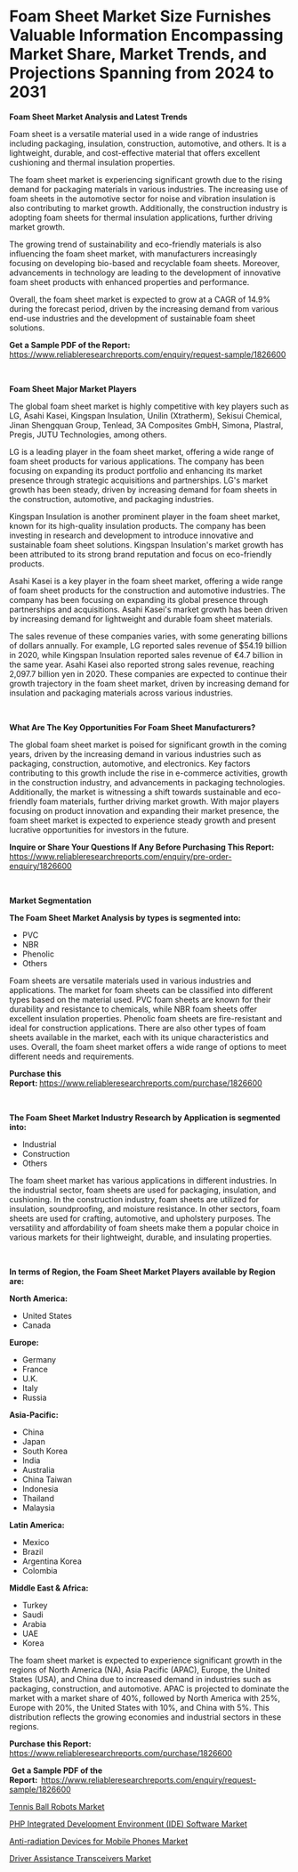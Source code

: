 <p><h1>Foam Sheet Market Size Furnishes Valuable Information Encompassing Market Share, Market Trends, and Projections Spanning from 2024 to 2031</h1></p><p><strong>Foam Sheet Market Analysis and Latest Trends</strong></p>
<p><p>Foam sheet is a versatile material used in a wide range of industries including packaging, insulation, construction, automotive, and others. It is a lightweight, durable, and cost-effective material that offers excellent cushioning and thermal insulation properties.</p><p>The foam sheet market is experiencing significant growth due to the rising demand for packaging materials in various industries. The increasing use of foam sheets in the automotive sector for noise and vibration insulation is also contributing to market growth. Additionally, the construction industry is adopting foam sheets for thermal insulation applications, further driving market growth.</p><p>The growing trend of sustainability and eco-friendly materials is also influencing the foam sheet market, with manufacturers increasingly focusing on developing bio-based and recyclable foam sheets. Moreover, advancements in technology are leading to the development of innovative foam sheet products with enhanced properties and performance.</p><p>Overall, the foam sheet market is expected to grow at a CAGR of 14.9% during the forecast period, driven by the increasing demand from various end-use industries and the development of sustainable foam sheet solutions.</p></p>
<p><strong>Get a Sample PDF of the Report:&nbsp;</strong> <a href="https://www.reliableresearchreports.com/enquiry/request-sample/1826600">https://www.reliableresearchreports.com/enquiry/request-sample/1826600</a></p>
<p>&nbsp;</p>
<p><strong>Foam Sheet Major Market Players</strong></p>
<p><p>The global foam sheet market is highly competitive with key players such as LG, Asahi Kasei, Kingspan Insulation, Unilin (Xtratherm), Sekisui Chemical, Jinan Shengquan Group, Tenlead, 3A Composites GmbH, Simona, Plastral, Pregis, JUTU Technologies, among others.</p><p>LG is a leading player in the foam sheet market, offering a wide range of foam sheet products for various applications. The company has been focusing on expanding its product portfolio and enhancing its market presence through strategic acquisitions and partnerships. LG's market growth has been steady, driven by increasing demand for foam sheets in the construction, automotive, and packaging industries.</p><p>Kingspan Insulation is another prominent player in the foam sheet market, known for its high-quality insulation products. The company has been investing in research and development to introduce innovative and sustainable foam sheet solutions. Kingspan Insulation's market growth has been attributed to its strong brand reputation and focus on eco-friendly products.</p><p>Asahi Kasei is a key player in the foam sheet market, offering a wide range of foam sheet products for the construction and automotive industries. The company has been focusing on expanding its global presence through partnerships and acquisitions. Asahi Kasei's market growth has been driven by increasing demand for lightweight and durable foam sheet materials.</p><p>The sales revenue of these companies varies, with some generating billions of dollars annually. For example, LG reported sales revenue of $54.19 billion in 2020, while Kingspan Insulation reported sales revenue of €4.7 billion in the same year. Asahi Kasei also reported strong sales revenue, reaching 2,097.7 billion yen in 2020. These companies are expected to continue their growth trajectory in the foam sheet market, driven by increasing demand for insulation and packaging materials across various industries.</p></p>
<p>&nbsp;</p>
<p><strong>What Are The Key Opportunities For Foam Sheet Manufacturers?</strong></p>
<p><p>The global foam sheet market is poised for significant growth in the coming years, driven by the increasing demand in various industries such as packaging, construction, automotive, and electronics. Key factors contributing to this growth include the rise in e-commerce activities, growth in the construction industry, and advancements in packaging technologies. Additionally, the market is witnessing a shift towards sustainable and eco-friendly foam materials, further driving market growth. With major players focusing on product innovation and expanding their market presence, the foam sheet market is expected to experience steady growth and present lucrative opportunities for investors in the future.</p></p>
<p><strong>Inquire or Share Your Questions If Any Before Purchasing This Report:</strong> <a href="https://www.reliableresearchreports.com/enquiry/pre-order-enquiry/1826600">https://www.reliableresearchreports.com/enquiry/pre-order-enquiry/1826600</a></p>
<p>&nbsp;</p>
<p><strong>Market Segmentation</strong></p>
<p><strong>The Foam Sheet Market Analysis by types is segmented into:</strong></p>
<p><ul><li>PVC</li><li>NBR</li><li>Phenolic</li><li>Others</li></ul></p>
<p><p>Foam sheets are versatile materials used in various industries and applications. The market for foam sheets can be classified into different types based on the material used. PVC foam sheets are known for their durability and resistance to chemicals, while NBR foam sheets offer excellent insulation properties. Phenolic foam sheets are fire-resistant and ideal for construction applications. There are also other types of foam sheets available in the market, each with its unique characteristics and uses. Overall, the foam sheet market offers a wide range of options to meet different needs and requirements.</p></p>
<p><strong>Purchase this Report:&nbsp;</strong><a href="https://www.reliableresearchreports.com/purchase/1826600">https://www.reliableresearchreports.com/purchase/1826600</a></p>
<p>&nbsp;</p>
<p><strong>The Foam Sheet Market Industry Research by Application is segmented into:</strong></p>
<p><ul><li>Industrial</li><li>Construction</li><li>Others</li></ul></p>
<p><p>The foam sheet market has various applications in different industries. In the industrial sector, foam sheets are used for packaging, insulation, and cushioning. In the construction industry, foam sheets are utilized for insulation, soundproofing, and moisture resistance. In other sectors, foam sheets are used for crafting, automotive, and upholstery purposes. The versatility and affordability of foam sheets make them a popular choice in various markets for their lightweight, durable, and insulating properties.</p></p>
<p>&nbsp;</p>
<p><strong>In terms of Region, the Foam Sheet Market Players available by Region are:</strong></p>
<p>
    <p> <strong> North America: </strong>
        <ul>
            <li>United States</li>
            <li>Canada</li>
        </ul>
        </p> 
    <p> <strong> Europe: </strong>
        <ul>
            <li>Germany</li>
            <li>France</li>
            <li>U.K.</li>
            <li>Italy</li>
            <li>Russia</li>
        </ul>
        </p> 
    <p> <strong> Asia-Pacific: </strong>
        <ul>
            <li>China</li>
            <li>Japan</li>
            <li>South Korea</li>
            <li>India</li>
            <li>Australia</li>
            <li>China Taiwan</li>
            <li>Indonesia</li>
            <li>Thailand</li>
            <li>Malaysia</li>
        </ul>
        </p> 
    <p> <strong> Latin America: </strong>
        <ul>
            <li>Mexico</li>
            <li>Brazil</li>
            <li>Argentina Korea</li>
            <li>Colombia</li>
        </ul>
        </p> 
    <p> <strong> Middle East & Africa: </strong>
        <ul>
            <li>Turkey</li>
            <li>Saudi</li>
            <li>Arabia</li>
            <li>UAE</li>
            <li>Korea</li>
        </ul>
    </p>
    </p>
<p><p>The foam sheet market is expected to experience significant growth in the regions of North America (NA), Asia Pacific (APAC), Europe, the United States (USA), and China due to increased demand in industries such as packaging, construction, and automotive. APAC is projected to dominate the market with a market share of 40%, followed by North America with 25%, Europe with 20%, the United States with 10%, and China with 5%. This distribution reflects the growing economies and industrial sectors in these regions.</p></p>
<p><strong>Purchase this Report: </strong><a href="https://www.reliableresearchreports.com/purchase/1826600">https://www.reliableresearchreports.com/purchase/1826600</a></p>
<p>&nbsp;<strong>Get a Sample PDF of the Report:&nbsp;&nbsp;</strong><a href="https://www.reliableresearchreports.com/enquiry/request-sample/1826600">https://www.reliableresearchreports.com/enquiry/request-sample/1826600</a></p>
<p><strong></strong></p>
<p><p><a href="https://view.publitas.com/reportprime-1/tennis-ball-robots-market-growth-market-trends-covid-19-impact-and-forecasts-for-period-from-2023-2030/">Tennis Ball Robots Market</a></p><p><a href="https://unruly-ladybug-44b.notion.site/Decoding-the-PHP-Integrated-Development-Environment-IDE-Software-Market-A-Deep-Dive-into-the-Late-3b6900e885b64a958894601a19b8dce2">PHP Integrated Development Environment (IDE) Software Market</a></p><p><a href="https://view.publitas.com/reportprime-1/anti-radiation-devices-for-mobile-phones-market-size-share-trends-analysis-report-by-application-regional-outlook-competitive-strategies-and-segment-forecasts-2023-2030/">Anti-radiation Devices for Mobile Phones Market</a></p><p><a href="https://view.publitas.com/reportprime-1/driver-assistance-transceivers-market-size-global-industry-overview-market-segmentation-and-forecast-2023-to-2030/">Driver Assistance Transceivers Market</a></p></p>